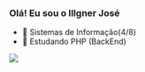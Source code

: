 ### Olá! Eu sou o Illgner José

- 🔭 Sistemas de Informação(4/8)
- 🐘 Estudando PHP (BackEnd)

<div>
  <a href="https://github.com/IllgnerJose">
  <img src="[![Anurag's GitHub stats](https://github-readme-stats.vercel.app/api?IllgnerJose=anuraghazra)](https://github.com/anuraghazra/github-readme-stats)" />
  </a>
</div>


